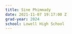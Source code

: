 ```yaml
---
title: Sine Phimmady
date: 2021-11-07 19:17:00 Z
grad-year: 2024
school: Lowell High School
---
```


